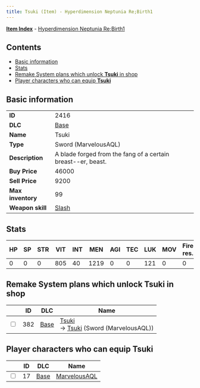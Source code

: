 ```yaml
---
title: Tsuki (Item) - Hyperdimension Neptunia Re;Birth1
---
```


[**Item Index**](/neptunia/rb1/item/index.html) - [Hyperdimension Neptunia Re;Birth1](/neptunia/rb1)

## Contents

- [Basic information](#basic-information)
- [Stats](#stats)
- [Remake System plans which unlock **Tsuki** in shop](#remake-system-plans-which-unlock-tsuki-in-shop)
- [Player characters who can equip **Tsuki**](#player-characters-who-can-equip-tsuki)
## Basic information

|   |   |
| -- | -- |
| **ID** | 2416 |
| **DLC** | [Base](/neptunia/rb1/dlc/1-base.html) |
| **Name** | Tsuki |
| **Type** | Sword (MarvelousAQL) |
| **Description** | A blade forged from the fang of a certain breast--er, beast. |
| **Buy Price** | 46000 |
| **Sell Price** | 9200 |
| **Max inventory** | 99 |
| **Weapon skill** | [Slash](/neptunia/rb1/skill/1-2602-slash.html) |


## Stats

| HP | SP | STR | VIT | INT | MEN | AGI | TEC | LUK | MOV | Fire res. | Ice res. | Wind res. | Lightning res. |
| -- | -- | --- | --- | --- | --- | --- | --- | --- | --- | --------- | -------- | --------- | -------------- |
| 0 | 0 | 0 | 805 | 40 | 1219 | 0 | 0 | 121 | 0 | 0 | 0 | 0 | 0 |


## Remake System plans which unlock **Tsuki** in shop

|    | ID | DLC | Name |
| -- | -- | --- | ---- |
| <input type="checkbox" id="rb1-remake-1-382" class="trackbox" /> | 382 | [Base](/neptunia/rb1/dlc/1-base.html) | [Tsuki](/neptunia/rb1/remake/1-382-tsuki.html)<br /> → [Tsuki](/neptunia/rb1/item/1-2416-tsuki.html) (Sword (MarvelousAQL)) |


## Player characters who can equip **Tsuki**

|    | ID | DLC | Name |
| -- | -- | --- | ---- |
| <input type="checkbox" id="rb1-player-1-17" class="trackbox" /> | 17 | [Base](/neptunia/rb1/dlc/1-base.html) | [MarvelousAQL](/neptunia/rb1/player/1-17-marvelousaql.html) |
